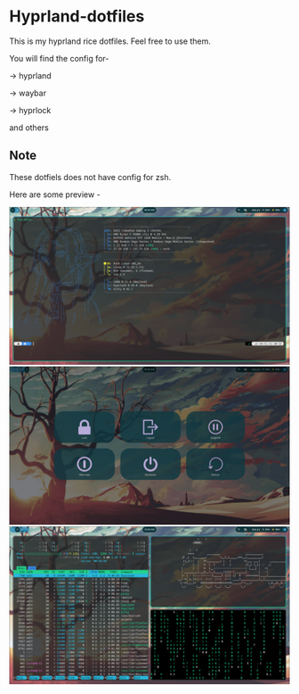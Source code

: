 # Hyprland-dotfiles
This is my hyprland rice dotfiles. Feel free to use them.

You will find the config for-

-> hyprland

-> waybar

-> hyprlock

and others

## Note

These dotfiels does not have config for zsh.

Here are some preview -

![Screenshot](screenshot/2025-07-02-095241_hyprshot.png)
![Screenshot](screenshot/2025-07-02-095313_hyprshot.png)
![Screenshot](screenshot/2025-07-02-100425_hyprshot.png)
